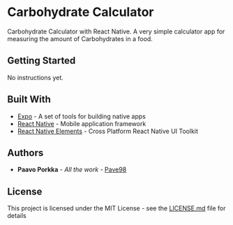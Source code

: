 # Carbohydrate Calculator

Carbohydrate Calculator with React Native.
A very simple calculator app for measuring the amount of Carbohydrates in a food.

## Getting Started

No instructions yet.

## Built With

* [Expo](https://expo.io/) - A set of tools for building native apps
* [React Native](https://facebook.github.io/react-native/) - Mobile application framework
* [React Native Elements](https://react-native-training.github.io/react-native-elements/) - Cross Platform React Native UI Toolkit

## Authors

* **Paavo Porkka** - *All the work* - [Pave98](https://github.com/pave98/)

## License

This project is licensed under the MIT License - see the [LICENSE.md](LICENSE.md) file for details
